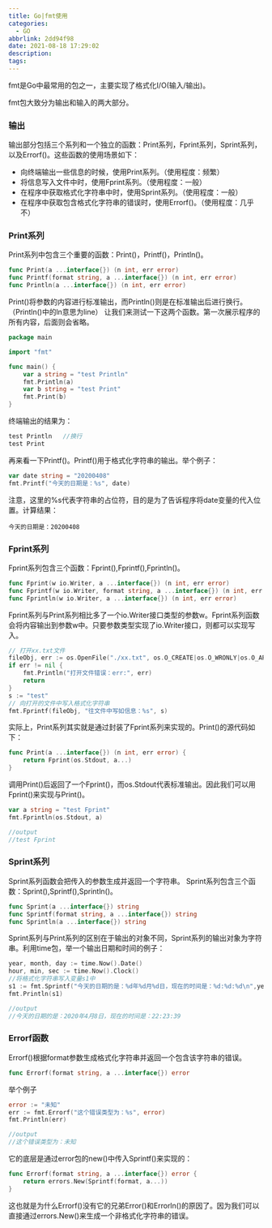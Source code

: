 ```yaml
---
title: Go|fmt使用
categories:
  - GO
abbrlink: 2dd94f98
date: 2021-08-18 17:29:02
description:
tags:
---
```

fmt是Go中最常用的包之一，主要实现了格式化I/O(输入/输出)。
<!-- more -->
fmt包大致分为输出和输入的两大部分。

### **输出**
输出部分包括三个系列和一个独立的函数：Print系列，Fprint系列，Sprint系列，以及Errorf()。这些函数的使用场景如下：
- 向终端输出一些信息的时候，使用Print系列。（使用程度：频繁）
- 将信息写入文件中时，使用Fprint系列。（使用程度：一般）
- 在程序中获取格式化字符串中时，使用Sprint系列。（使用程度：一般）
- 在程序中获取包含格式化字符串的错误时，使用Errorf()。（使用程度：几乎不）

### Print系列
Print系列中包含三个重要的函数：Print()，Printf()，Println()。
```go
func Print(a ...interface{}) (n int, err error)
func Printf(format string, a ...interface{}) (n int, err error)
func Println(a ...interface{}) (n int, err error)
```
Print()将参数的内容进行标准输出，而Println()则是在标准输出后进行换行。（Println()中的ln意思为line）
让我们来测试一下这两个函数。第一次展示程序的所有内容，后面则会省略。
```go
package main

import "fmt"

func main() {
    var a string = "test Println"
    fmt.Println(a)
    var b string = "test Print"
    fmt.Print(b)
}
```
终端输出的结果为：
```go
test Println   //换行
test Print
```     
再来看一下Printf()。Printf()用于格式化字符串的输出。举个例子：
```go
var date string = "20200408"
fmt.Printf("今天的日期是：%s", date)
``` 
注意，这里的%s代表字符串的占位符，目的是为了告诉程序将date变量的代入位置。计算结果：
```
今天的日期是：20200408
```

### Fprint系列
Fprint系列包含三个函数：Fprint(),Fprintf(),Fprintln()。
```go
func Fprint(w io.Writer, a ...interface{}) (n int, err error)
func Fprintf(w io.Writer, format string, a ...interface{}) (n int, err error)
func Fprintln(w io.Writer, a ...interface{}) (n int, err error)
```
Fprint系列与Print系列相比多了一个io.Writer接口类型的参数w。Fprint系列函数会将内容输出到参数w中。只要参数类型实现了io.Writer接口，则都可以实现写入。
```go
// 打开xx.txt文件
fileObj, err := os.OpenFile("./xx.txt", os.O_CREATE|os.O_WRONLY|os.O_APPEND, 0644)
if err != nil {
    fmt.Println("打开文件错误：err:", err)
    return
}
s := "test"
// 向打开的文件中写入格式化字符串
fmt.Fprintf(fileObj, "往文件中写如信息：%s", s)
```
实际上，Print系列其实就是通过封装了Fprint系列来实现的。Print()的源代码如下：
```go
func Print(a ...interface{}) (n int, err error) {
    return Fprint(os.Stdout, a...)
}
```
调用Print()后返回了一个Fprint()，而os.Stdout代表标准输出。因此我们可以用Fprint()来实现与Print()。
```go
var a string = "test Fprint"
fmt.Fprintln(os.Stdout, a)

//output
//test Fprint
```

### Sprint系列
Sprint系列函数会把传入的参数生成并返回一个字符串。
Sprint系列包含三个函数：Sprint(),Sprintf(),Sprintln()。
```go
func Sprint(a ...interface{}) string
func Sprintf(format string, a ...interface{}) string
func Sprintln(a ...interface{}) string
```
Sprint系列与Print系列的区别在于输出的对象不同，Sprint系列的输出对象为字符串。利用time包，举一个输出日期和时间的例子：
```go
year, month, day := time.Now().Date()
hour, min, sec := time.Now().Clock()
//将格式化字符串写入变量s1中
s1 := fmt.Sprintf("今天的日期的是：%d年%d月%d日，现在的时间是：%d:%d:%d\n",year,month,day,hour,min,sec)
fmt.Println(s1)

//output
//今天的日期的是：2020年4月8日，现在的时间是：22:23:39
```

### Errorf函数
Errorf()根据format参数生成格式化字符串并返回一个包含该字符串的错误。
```go
func Errorf(format string, a ...interface{}) error
```
举个例子
```go
error := "未知"
err := fmt.Errorf("这个错误类型为：%s", error)
fmt.Println(err)

//output
//这个错误类型为：未知
```
它的底层是通过error包的new()中传入Sprintf()来实现的：
```go
func Errorf(format string, a ...interface{}) error {
    return errors.New(Sprintf(format, a...))
}
```
这也就是为什么Errorf()没有它的兄弟Error()和Errorln()的原因了。因为我们可以直接通过errors.New()来生成一个非格式化字符串的错误。